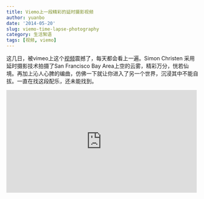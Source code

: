 ```yaml
---
title: Viemo上一段精彩的延时摄影视频
author: yuanbo
date: '2014-05-20'
slug: viemo-time-lapse-photography 
category: 生活絮语	
tags: [视频, viemo]
---
```


这几日，被vimeo上这个[视频](https://vimeo.com/69445362)震撼了，每天都会看上一遍。Simon Christen 采用延时摄影技术拍摄了San Francisco Bay Area上空的云雾，精彩万分，恍若仙境。再加上沁人心脾的编曲，仿佛一下就让你进入了另一个世界，沉浸其中不能自拔。一直在找这段配乐，还未能找到。

<iframe src="https://player.vimeo.com/video/69445362?title=0&amp;byline=0&amp;portrait=0" width="500" height="270" frameborder="0" webkitallowfullscreen mozallowfullscreen allowfullscreen></iframe> 